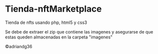# Tienda-nftMarketplace
Tienda de nfts usando php, html5 y css3


Se debe de extraer el zip que contiene las imagenes y asegurarse de que estas queden almacenadas en la carpeta "imagenes"

©adriandg36
